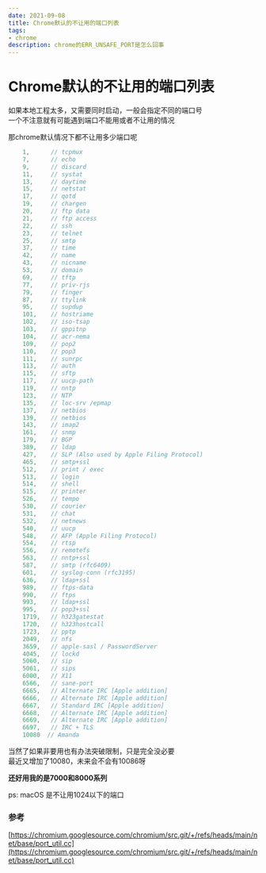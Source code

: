 ```yaml
---
date: 2021-09-08
title: Chrome默认的不让用的端口列表
tags:
- chrome
description: chrome的ERR_UNSAFE_PORT是怎么回事
---
```

# Chrome默认的不让用的端口列表
如果本地工程太多，又需要同时启动，一般会指定不同的端口号  
一个不注意就有可能遇到端口不能用或者不让用的情况

那chrome默认情况下都不让用多少端口呢
```js
    1,      // tcpmux
    7,      // echo
    9,      // discard
    11,     // systat
    13,     // daytime
    15,     // netstat
    17,     // qotd
    19,     // chargen
    20,     // ftp data
    21,     // ftp access
    22,     // ssh
    23,     // telnet
    25,     // smtp
    37,     // time
    42,     // name
    43,     // nicname
    53,     // domain
    69,     // tftp
    77,     // priv-rjs
    79,     // finger
    87,     // ttylink
    95,     // supdup
    101,    // hostriame
    102,    // iso-tsap
    103,    // gppitnp
    104,    // acr-nema
    109,    // pop2
    110,    // pop3
    111,    // sunrpc
    113,    // auth
    115,    // sftp
    117,    // uucp-path
    119,    // nntp
    123,    // NTP
    135,    // loc-srv /epmap
    137,    // netbios
    139,    // netbios
    143,    // imap2
    161,    // snmp
    179,    // BGP
    389,    // ldap
    427,    // SLP (Also used by Apple Filing Protocol)
    465,    // smtp+ssl
    512,    // print / exec
    513,    // login
    514,    // shell
    515,    // printer
    526,    // tempo
    530,    // courier
    531,    // chat
    532,    // netnews
    540,    // uucp
    548,    // AFP (Apple Filing Protocol)
    554,    // rtsp
    556,    // remotefs
    563,    // nntp+ssl
    587,    // smtp (rfc6409)
    601,    // syslog-conn (rfc3195)
    636,    // ldap+ssl
    989,    // ftps-data
    990,    // ftps
    993,    // ldap+ssl
    995,    // pop3+ssl
    1719,   // h323gatestat
    1720,   // h323hostcall
    1723,   // pptp
    2049,   // nfs
    3659,   // apple-sasl / PasswordServer
    4045,   // lockd
    5060,   // sip
    5061,   // sips
    6000,   // X11
    6566,   // sane-port
    6665,   // Alternate IRC [Apple addition]
    6666,   // Alternate IRC [Apple addition]
    6667,   // Standard IRC [Apple addition]
    6668,   // Alternate IRC [Apple addition]
    6669,   // Alternate IRC [Apple addition]
    6697,   // IRC + TLS
    10080  // Amanda
```
当然了如果非要用也有办法突破限制，只是完全没必要  
最近又增加了10080，未来会不会有10086呀  

**还好用我的是7000和8000系列**  

ps: macOS 是不让用1024以下的端口

### 参考
[https://chromium.googlesource.com/chromium/src.git/+/refs/heads/main/net/base/port_util.cc](https://chromium.googlesource.com/chromium/src.git/+/refs/heads/main/net/base/port_util.cc)



